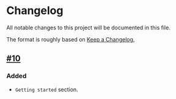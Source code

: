 # Changelog
All notable changes to this project will be documented in this file.

The format is roughly based on [Keep a Changelog](https://keepachangelog.com/en/1.0.0/),

## [#10]

### Added
- `Getting started` section.

[#10]: https://github.com/comit-network/comit.network/pull/10
